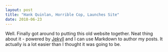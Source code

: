 ```yaml
---
layout: post
title: "Hank Quinlan, Horrible Cop, Launches Site"
date: 2018-06-23
---
```


Well. Finally got around to putting this old website together. Neat thing about it - powered by [Jekyll](http://jekyllrb.com) and I can use Markdown to author my posts. It actually is a lot easier than I thought it was going to be.
